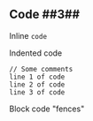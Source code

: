 ## Code ##3##

Inline `code`

Indented code

    // Some comments
    line 1 of code
    line 2 of code
    line 3 of code


Block code "fences" 